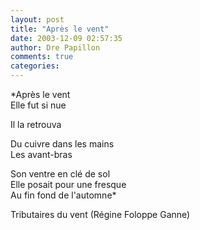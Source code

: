 ```yaml
---
layout: post
title: "Après le vent"
date: 2003-12-09 02:57:35
author: Dre Papillon
comments: true
categories: 
---
```



*Après le vent<br />
Elle fut si nue

Il la retrouva

Du cuivre dans les mains<br />
Les avant-bras

Son ventre en clé de sol<br />
Elle posait pour une fresque<br />
Au fin fond de l'automne*

Tributaires du vent (Régine Foloppe Ganne)